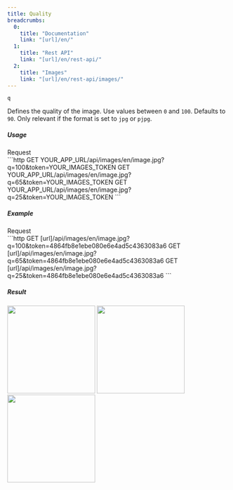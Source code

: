 ```yaml
---
title: Quality
breadcrumbs:
  0:
    title: "Documentation"
    link: "[url]/en/"
  1:
    title: "Rest API"
    link: "[url]/en/rest-api/"
  2:
    title: "Images"
    link: "[url]/en/rest-api/images/"
---
```


`q`

Defines the quality of the image. Use values between `0` and `100`. Defaults to `90`. Only relevant if the format is set to `jpg` or `pjpg`.


##### Usage

<div class="file-header">Request</div>
```http
GET YOUR_APP_URL/api/images/en/image.jpg?q=100&token=YOUR_IMAGES_TOKEN
GET YOUR_APP_URL/api/images/en/image.jpg?q=65&token=YOUR_IMAGES_TOKEN
GET YOUR_APP_URL/api/images/en/image.jpg?q=25&token=YOUR_IMAGES_TOKEN
```

##### Example

<div class="file-header">Request</div>
```http
GET [url]/api/images/en/image.jpg?q=100&token=4864fb8e1ebe080e6e4ad5c4363083a6
GET [url]/api/images/en/image.jpg?q=65&token=4864fb8e1ebe080e6e4ad5c4363083a6
GET [url]/api/images/en/image.jpg?q=25&token=4864fb8e1ebe080e6e4ad5c4363083a6
```

##### Result

<img width="200" class="inline" src="[url]/api/images/en/image.jpg?q=100&token=4864fb8e1ebe080e6e4ad5c4363083a6">
<img width="200" class="inline" src="[url]/api/images/en/image.jpg?q=65&token=4864fb8e1ebe080e6e4ad5c4363083a6">
<img width="200" class="inline" src="[url]/api/images/en/image.jpg?q=25&token=4864fb8e1ebe080e6e4ad5c4363083a6">
